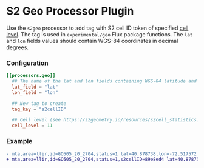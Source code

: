 # S2 Geo Processor Plugin

Use the `s2geo` processor to add tag with S2 cell ID token of specified [cell level][cell levels].
The tag is used in `experimental/geo` Flux package functions.
The `lat` and `lon` fields values should contain WGS-84 coordinates in decimal degrees.

### Configuration

```toml
[[processors.geo]]
  ## The name of the lat and lon fields containing WGS-84 latitude and longitude in decimal degrees
  lat_field = "lat"
  lon_field = "lon"

  ## New tag to create
  tag_key = "s2cellID"

  ## Cell level (see https://s2geometry.io/resources/s2cell_statistics.html)
  cell_level = 11
```

### Example

```diff
- mta,area=llir,id=GO505_20_2704,status=1 lat=40.878738,lon=-72.517572 1560540094
+ mta,area=llir,id=GO505_20_2704,status=1,s2cellID=89e8ed4 lat=40.878738,lon=-72.517572 1560540094
```

[cell levels]: https://s2geometry.io/resources/s2cell_statistics.html

